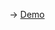 → [Demo](https://codesandbox.io/embed/heuristic-firefly-jopvc?fontsize=14&hidenavigation=1&theme=dark)
